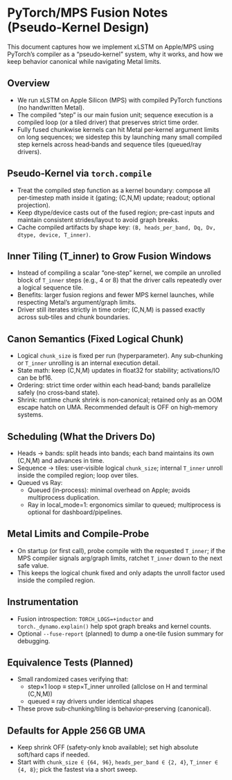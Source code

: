 # PyTorch/MPS Fusion Notes (Pseudo‑Kernel Design)

This document captures how we implement xLSTM on Apple/MPS using PyTorch’s compiler as a “pseudo‑kernel” system, why it works, and how we keep behavior canonical while navigating Metal limits.

## Overview
- We run xLSTM on Apple Silicon (MPS) with compiled PyTorch functions (no handwritten Metal).
- The compiled “step” is our main fusion unit; sequence execution is a compiled loop (or a tiled driver) that preserves strict time order.
- Fully fused chunkwise kernels can hit Metal per‑kernel argument limits on long sequences; we sidestep this by launching many small compiled step kernels across head‑bands and sequence tiles (queued/ray drivers).

## Pseudo‑Kernel via `torch.compile`
- Treat the compiled step function as a kernel boundary: compose all per‑timestep math inside it (gating; (C,N,M) update; readout; optional projection).
- Keep dtype/device casts out of the fused region; pre‑cast inputs and maintain consistent strides/layout to avoid graph breaks.
- Cache compiled artifacts by shape key: `(B, heads_per_band, Dq, Dv, dtype, device, T_inner)`.

## Inner Tiling (T_inner) to Grow Fusion Windows
- Instead of compiling a scalar “one‑step” kernel, we compile an unrolled block of `T_inner` steps (e.g., 4 or 8) that the driver calls repeatedly over a logical sequence tile.
- Benefits: larger fusion regions and fewer MPS kernel launches, while respecting Metal’s argument/graph limits.
- Driver still iterates strictly in time order; (C,N,M) is passed exactly across sub‑tiles and chunk boundaries.

## Canon Semantics (Fixed Logical Chunk)
- Logical `chunk_size` is fixed per run (hyperparameter). Any sub‑chunking or `T_inner` unrolling is an internal execution detail.
- State math: keep (C,N,M) updates in float32 for stability; activations/IO can be bf16.
- Ordering: strict time order within each head‑band; bands parallelize safely (no cross‑band state).
- Shrink: runtime chunk shrink is non‑canonical; retained only as an OOM escape hatch on UMA. Recommended default is OFF on high‑memory systems.

## Scheduling (What the Drivers Do)
- Heads → bands: split heads into bands; each band maintains its own (C,N,M) and advances in time.
- Sequence → tiles: user‑visible logical `chunk_size`; internal `T_inner` unroll inside the compiled region; loop over tiles.
- Queued vs Ray:
  - Queued (in‑process): minimal overhead on Apple; avoids multiprocess duplication.
  - Ray in local_mode=1: ergonomics similar to queued; multiprocess is optional for dashboard/pipelines.

## Metal Limits and Compile‑Probe
- On startup (or first call), probe compile with the requested `T_inner`; if the MPS compiler signals arg/graph limits, ratchet `T_inner` down to the next safe value.
- This keeps the logical chunk fixed and only adapts the unroll factor used inside the compiled region.

## Instrumentation
- Fusion introspection: `TORCH_LOGS=+inductor` and `torch._dynamo.explain()` help spot graph breaks and kernel counts.
- Optional `--fuse-report` (planned) to dump a one‑tile fusion summary for debugging.

## Equivalence Tests (Planned)
- Small randomized cases verifying that:
  - step×1 loop ≡ step×T_inner unrolled (allclose on H and terminal (C,N,M))
  - queued ≡ ray drivers under identical shapes
- These prove sub‑chunking/tiling is behavior‑preserving (canonical).

## Defaults for Apple 256 GB UMA
- Keep shrink OFF (safety‑only knob available); set high absolute soft/hard caps if needed.
- Start with `chunk_size ∈ {64, 96}`, `heads_per_band ∈ {2, 4}`, `T_inner ∈ {4, 8}`; pick the fastest via a short sweep.

